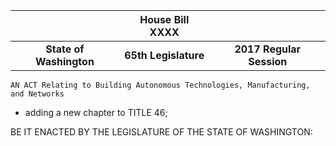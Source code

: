 <div style="display:none">
---
header-includes:
    - \usepackage[left, pagewise]{lineno}
    - \linenumbers
---
</div>

|                         |   **House Bill XXXX**   |                          |
|:-----------------------:|:-----------------------:|:------------------------:|
| **State of Washington** |   **65th Legislature**  | **2017 Regular Session** |

<div style="display:none">
\vspace{200pt}
</div>



    
    AN ACT Relating to Building Autonomous Technologies, Manufacturing, and Networks
- adding a new chapter to TITLE 46;

BE IT ENACTED BY THE LEGISLATURE OF THE STATE OF WASHINGTON:
